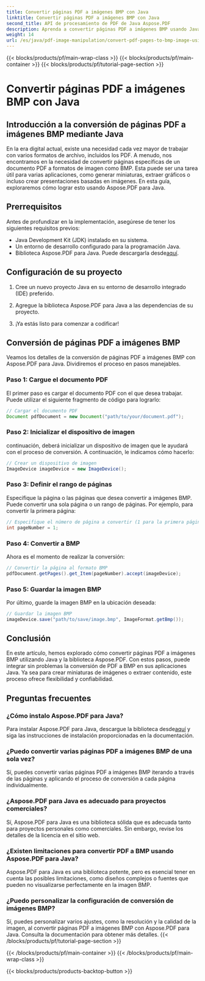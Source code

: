 ```yaml
---
title: Convertir páginas PDF a imágenes BMP con Java
linktitle: Convertir páginas PDF a imágenes BMP con Java
second_title: API de procesamiento de PDF de Java Aspose.PDF
description: Aprenda a convertir páginas PDF a imágenes BMP usando Java con Aspose.PDF para Java. Siga nuestra guía paso a paso para realizar una conversión de PDF a BMP sin inconvenientes.
weight: 14
url: /es/java/pdf-image-manipulation/convert-pdf-pages-to-bmp-image-using-java/
---
```


{{< blocks/products/pf/main-wrap-class >}}
{{< blocks/products/pf/main-container >}}
{{< blocks/products/pf/tutorial-page-section >}}

# Convertir páginas PDF a imágenes BMP con Java


## Introducción a la conversión de páginas PDF a imágenes BMP mediante Java

En la era digital actual, existe una necesidad cada vez mayor de trabajar con varios formatos de archivo, incluidos los PDF. A menudo, nos encontramos en la necesidad de convertir páginas específicas de un documento PDF a formatos de imagen como BMP. Esta puede ser una tarea útil para varias aplicaciones, como generar miniaturas, extraer gráficos o incluso crear presentaciones basadas en imágenes. En esta guía, exploraremos cómo lograr esto usando Aspose.PDF para Java.

## Prerrequisitos

Antes de profundizar en la implementación, asegúrese de tener los siguientes requisitos previos:

- Java Development Kit (JDK) instalado en su sistema.
- Un entorno de desarrollo configurado para la programación Java.
-  Biblioteca Aspose.PDF para Java. Puede descargarla desde[aquí](https://releases.aspose.com/pdf/java/).

## Configuración de su proyecto

1. Cree un nuevo proyecto Java en su entorno de desarrollo integrado (IDE) preferido.

2. Agregue la biblioteca Aspose.PDF para Java a las dependencias de su proyecto.

3. ¡Ya estás listo para comenzar a codificar!

## Conversión de páginas PDF a imágenes BMP

Veamos los detalles de la conversión de páginas PDF a imágenes BMP con Aspose.PDF para Java. Dividiremos el proceso en pasos manejables.

### Paso 1: Cargue el documento PDF

El primer paso es cargar el documento PDF con el que desea trabajar. Puede utilizar el siguiente fragmento de código para lograrlo:

```java
// Cargar el documento PDF
Document pdfDocument = new Document("path/to/your/document.pdf");
```

### Paso 2: Inicializar el dispositivo de imagen

continuación, deberá inicializar un dispositivo de imagen que le ayudará con el proceso de conversión. A continuación, le indicamos cómo hacerlo:

```java
// Crear un dispositivo de imagen
ImageDevice imageDevice = new ImageDevice();
```

### Paso 3: Definir el rango de páginas

Especifique la página o las páginas que desea convertir a imágenes BMP. Puede convertir una sola página o un rango de páginas. Por ejemplo, para convertir la primera página:

```java
// Especifique el número de página a convertir (1 para la primera página)
int pageNumber = 1;
```

### Paso 4: Convertir a BMP

Ahora es el momento de realizar la conversión:

```java
// Convertir la página al formato BMP
pdfDocument.getPages().get_Item(pageNumber).accept(imageDevice);
```

### Paso 5: Guardar la imagen BMP

Por último, guarde la imagen BMP en la ubicación deseada:

```java
// Guardar la imagen BMP
imageDevice.save("path/to/save/image.bmp", ImageFormat.getBmp());
```

## Conclusión

En este artículo, hemos explorado cómo convertir páginas PDF a imágenes BMP utilizando Java y la biblioteca Aspose.PDF. Con estos pasos, puede integrar sin problemas la conversión de PDF a BMP en sus aplicaciones Java. Ya sea para crear miniaturas de imágenes o extraer contenido, este proceso ofrece flexibilidad y confiabilidad.

## Preguntas frecuentes

### ¿Cómo instalo Aspose.PDF para Java?

 Para instalar Aspose.PDF para Java, descargue la biblioteca desde[aquí](https://releases.aspose.com/pdf/java/) y siga las instrucciones de instalación proporcionadas en la documentación.

### ¿Puedo convertir varias páginas PDF a imágenes BMP de una sola vez?

Sí, puedes convertir varias páginas PDF a imágenes BMP iterando a través de las páginas y aplicando el proceso de conversión a cada página individualmente.

### ¿Aspose.PDF para Java es adecuado para proyectos comerciales?

Sí, Aspose.PDF para Java es una biblioteca sólida que es adecuada tanto para proyectos personales como comerciales. Sin embargo, revise los detalles de la licencia en el sitio web.

### ¿Existen limitaciones para convertir PDF a BMP usando Aspose.PDF para Java?

Aspose.PDF para Java es una biblioteca potente, pero es esencial tener en cuenta las posibles limitaciones, como diseños complejos o fuentes que pueden no visualizarse perfectamente en la imagen BMP.

### ¿Puedo personalizar la configuración de conversión de imágenes BMP?

Sí, puedes personalizar varios ajustes, como la resolución y la calidad de la imagen, al convertir páginas PDF a imágenes BMP con Aspose.PDF para Java. Consulta la documentación para obtener más detalles.
{{< /blocks/products/pf/tutorial-page-section >}}

{{< /blocks/products/pf/main-container >}}
{{< /blocks/products/pf/main-wrap-class >}}

{{< blocks/products/products-backtop-button >}}
